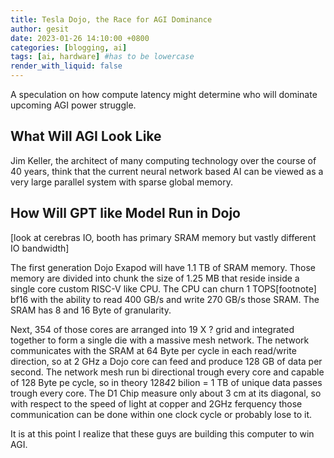 ```yaml
---
title: Tesla Dojo, the Race for AGI Dominance
author: gesit
date: 2023-01-26 14:10:00 +0800
categories: [blogging, ai]
tags: [ai, hardware] #has to be lowercase
render_with_liquid: false
---
```


A speculation on how compute latency might determine who will dominate upcoming AGI power struggle. 

## What Will AGI Look Like 
Jim Keller, the architect of many computing technology over the course of 40 years, think that the current neural network based AI can be viewed as a very large parallel system with sparse global memory. 


## How Will GPT like Model Run in Dojo 

[look at cerebras IO, booth has primary SRAM memory but vastly different IO bandwidth]

The first generation Dojo Exapod will have 1.1 TB of SRAM memory. Those memory are divided into chunk the size of 1.25 MB that reside inside a single core custom RISC-V like CPU. The CPU can churn 1 TOPS[footnote] bf16 with the ability to read 400 GB/s and write 270 GB/s those SRAM. The SRAM has 8 and 16 Byte of granularity.

Next, 354 of those cores are arranged into 19 X ? grid and integrated together to form a single die with a massive mesh network. The network communicates with the SRAM at 64 Byte per cycle in each read/write direction, so at 2 GHz a Dojo core can feed and produce 128 GB of data per second. The network mesh run bi directional trough every core and capable of 128 Byte pe cycle, so in theory 128*4*2 bilion = 1 TB of unique data passes trough every core. 
The D1 Chip measure only about 3 cm at its diagonal, so with respect to the speed of light at copper and 2GHz ferquency those communication can be done within one clock cycle or probably lose to it.






It is at this point I realize that these guys are building this computer to win AGI.



















































